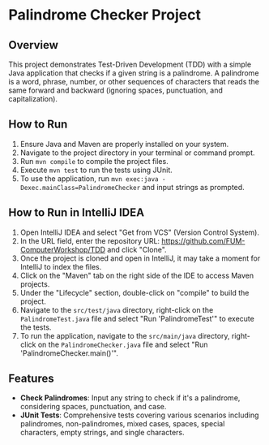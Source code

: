 # Palindrome Checker Project

## Overview
This project demonstrates Test-Driven Development (TDD) with a simple Java application that checks if a given string is a palindrome. A palindrome is a word, phrase, number, or other sequences of characters that reads the same forward and backward (ignoring spaces, punctuation, and capitalization).

## How to Run
1. Ensure Java and Maven are properly installed on your system.
2. Navigate to the project directory in your terminal or command prompt.
3. Run `mvn compile` to compile the project files.
4. Execute `mvn test` to run the tests using JUnit.
5. To use the application, run `mvn exec:java -Dexec.mainClass=PalindromeChecker` and input strings as prompted.

## How to Run in IntelliJ IDEA
1. Open IntelliJ IDEA and select "Get from VCS" (Version Control System).
2. In the URL field, enter the repository URL: https://github.com/FUM-ComputerWorkshop/TDD and click "Clone".
3. Once the project is cloned and open in IntelliJ, it may take a moment for IntelliJ to index the files.
4. Click on the "Maven" tab on the right side of the IDE to access Maven projects.
5. Under the "Lifecycle" section, double-click on "compile" to build the project.
6. Navigate to the `src/test/java` directory, right-click on the `PalindromeTest.java` file and select "Run 'PalindromeTest'" to execute the tests.
7. To run the application, navigate to the `src/main/java` directory, right-click on the `PalindromeChecker.java` file and select "Run 'PalindromeChecker.main()'".

## Features
- **Check Palindromes**: Input any string to check if it's a palindrome, considering spaces, punctuation, and case.
- **JUnit Tests**: Comprehensive tests covering various scenarios including palindromes, non-palindromes, mixed cases, spaces, special characters, empty strings, and single characters.


